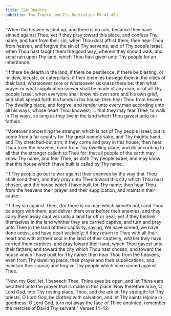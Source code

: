 ```yaml
---
title: EGW Reading
subtitle: The Temple and Its Dedication PK 41-45a
---
```


“When the heaven is shut up, and there is no rain, because they have sinned against Thee; yet if they pray toward this place, and confess Thy name, and turn from their sin, when Thou dost afflict them; then hear Thou from heaven, and forgive the sin of Thy servants, and of Thy people Israel, when Thou hast taught them the good way, wherein they should walk; and send rain upon Thy land, which Thou hast given unto Thy people for an inheritance.

“If there be dearth in the land, if there be pestilence, if there be blasting, or mildew, locusts, or caterpillars; if their enemies besiege them in the cities of their land; whatsoever sore or whatsoever sickness there be: then what prayer or what supplication soever shall be made of any man, or of all Thy people Israel, when everyone shall know his own sore and his own grief, and shall spread forth his hands in his house: then hear Thou from heaven Thy dwelling place, and forgive, and render unto every man according unto all his ways, whose heart Thou knowest; ... that they may fear Thee, to walk in Thy ways, so long as they live in the land which Thou gavest unto our fathers.

“Moreover concerning the stranger, which is not of Thy people Israel, but is come from a far country for Thy great name's sake, and Thy mighty hand, and Thy stretched-out arm; if they come and pray in this house; then hear Thou from the heavens, even from Thy dwelling place, and do according to all that the stranger calleth to Thee for; that all people of the earth may know Thy name, and fear Thee, as doth Thy people Israel, and may know that this house which I have built is called by Thy name.

“If Thy people go out to war against their enemies by the way that Thou shalt send them, and they pray unto Thee toward this city which Thou hast chosen, and the house which I have built for Thy name; then hear Thou from the heavens their prayer and their supplication, and maintain their cause.

“If they sin against Thee, (for there is no man which sinneth not,) and Thou be angry with them, and deliver them over before their enemies, and they carry them away captives unto a land far off or near; yet if they bethink themselves in the land whither they are carried captive, and turn and pray unto Thee in the land of their captivity, saying, We have sinned, we have done amiss, and have dealt wickedly; if they return to Thee with all their heart and with all their soul in the land of their captivity, whither they have carried them captives, and pray toward their land, which Thou gavest unto their fathers, and toward the city which Thou hast chosen, and toward the house which I have built for Thy name: then hear Thou from the heavens, even from Thy dwelling place, their prayer and their supplications, and maintain their cause, and forgive Thy people which have sinned against Thee.

“Now, my God, let, I beseech Thee, Thine eyes be open, and let Thine ears be attent unto the prayer that is made in this place. Now therefore arise, O Lord God, into Thy resting place, Thou, and the ark of Thy strength: let Thy priests, O Lord God, be clothed with salvation, and let Thy saints rejoice in goodness. O Lord God, turn not away the face of Thine anointed: remember the mercies of David Thy servant.” Verses 14-42.